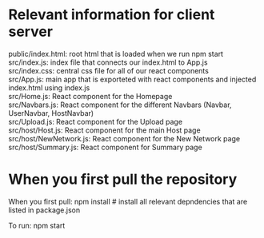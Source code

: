 # Relevant information for client server  

public/index.html: root html that is loaded when we run npm start  
src/index.js: index file that connects our index.html to App.js  
src/index.css: central css file for all of our react components  
src/App.js: main app that is exporteted with react components and injected index.html using index.js  
src/Home.js: React component for the Homepage  
src/Navbars.js: React component for the different Navbars (Navbar, UserNavbar, HostNavbar)  
src/Upload.js: React component for the Upload page  
src/host/Host.js: React component for the main Host page  
src/host/NewNetwork.js: React component for the New Network page  
src/host/Summary.js: React component for Summary page  

# When you first pull the repository  

When you first pull: npm install # install all relevant depndencies that are listed in package.json  

To run: npm start  
